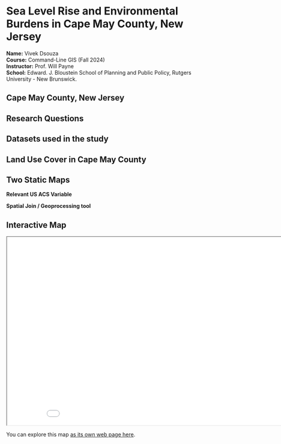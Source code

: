 # Sea Level Rise and Environmental Burdens in Cape May County,  New Jersey
**Name:** Vivek Dsouza <br>
**Course:** Command-Line GIS (Fall 2024) <br>
**Instructor:** Prof. Will Payne <br>
**School:** Edward. J. Bloustein School of Planning and Public Policy, Rutgers University - New Brunswick.


## Cape May County, New Jersey

## Research Questions

## Datasets used in the study

## Land Use Cover in Cape May County

## Two Static Maps

**Relevant US ACS Variable**

**Spatial Join / Geoprocessing tool**

## Interactive Map

<iframe src="musicvenues.html" height="500" width="900"></iframe>

You can explore this map [as its own web page here](musicvenues.html).
